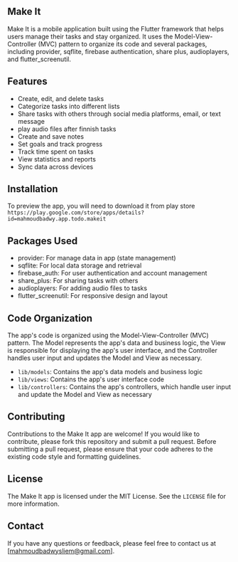 ## Make It

Make It is a mobile application built using the Flutter framework that helps users manage their tasks and stay organized. It uses the Model-View-Controller (MVC) pattern to organize its code and several packages, including provider, sqflite, firebase authentication, share plus, audioplayers, and flutter_screenutil.

## Features

- Create, edit, and delete tasks
- Categorize tasks into different lists
- Share tasks with others through social media platforms, email, or text message
- play audio files after finnish tasks
- Create and save notes
- Set goals and track progress
- Track time spent on tasks
- View statistics and reports
- Sync data across devices

## Installation

To preview the app, you will need to download it from play store `https://play.google.com/store/apps/details?id=mahmoudbadwy.app.todo.makeit`


## Packages Used

- provider: For manage data in app (state management)
- sqflite: For local data storage and retrieval
- firebase_auth: For user authentication and account management
- share_plus: For sharing tasks with others
- audioplayers: For adding audio files to tasks
- flutter_screenutil: For responsive design and layout

## Code Organization

The app's code is organized using the Model-View-Controller (MVC) pattern. The Model represents the app's data and business logic, the View is responsible for displaying the app's user interface, and the Controller handles user input and updates the Model and View as necessary.

- `lib/models`: Contains the app's data models and business logic
- `lib/views`: Contains the app's user interface code
- `lib/controllers`: Contains the app's controllers, which handle user input and update the Model and View as necessary

## Contributing

Contributions to the Make It app are welcome! If you would like to contribute, please fork this repository and submit a pull request. Before submitting a pull request, please ensure that your code adheres to the existing code style and formatting guidelines.

## License

The Make It app is licensed under the MIT License. See the `LICENSE` file for more information.

## Contact

If you have any questions or feedback, please feel free to contact us at [mahmoudbadwysliem@gmail.com].